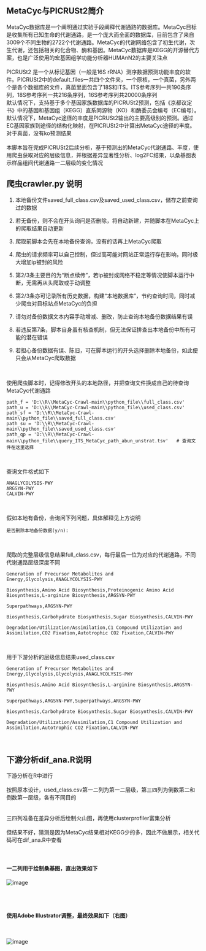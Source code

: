 ## MetaCyc与PICRUSt2简介
MetaCyc数据库是一个阐明通过实验手段阐释代谢通路的数据库。MetaCyc目标是收集所有已知生命的代谢通路，是一个庞大而全面的数据库，目前包含了来自3009个不同生物的2722个代谢通路。MetaCyc的代谢网络包含了初生代谢，次生代谢，还包括相关的化合物、酶和基因。MetaCyc数据库是KEGG的开源替代方案，也是广泛使用的宏基因组学功能分析器HUMAnN2的主要关注点
<br><br>
PICRUSt2 是一个从标记基因（一般是16S rRNA）测序数据预测功能丰度的软件。PICRUSt2中的default_files一共四个文件夹，一个原核，一个真菌，另外两个是各个数据库的文件，真菌里面包含了18S和ITS。ITS参考序列一共190条序列，18S参考序列一共216条序列，16S参考序列共20000条序列
<br>
默认情况下，支持基于多个基因家族数据库的PICRUSt2预测，包括《京都议定书》中的基因和基因组（KEGG）直系同源物（KO）和酶委员会编号（EC编号）。默认情况下，MetaCyc途径的丰度是PICRUSt2输出的主要高级别的预测。通过EC基因家族到途径的结构化映射，在PICRUSt2中计算出MetaCyc途径的丰度。对于真菌，没有ko预测结果
<br><br>
本脚本旨在完成PICRUSt2后续分析，基于预测出的MetaCyc代谢通路、丰度，使用爬虫获取对应的层级信息，并根据差异显著性分析、log2FC结果，以桑基图表示样品组间代谢通路一二层级的变化情况

## 爬虫crawler.py 说明

1.  本地备份文件saved_full_class.csv及saved_used_class.csv，储存之前查询过的数据

2.  若无备份，则不会在开头询问是否删除，将自动新建，并随脚本在MetaCyc上的爬取结果自动更新

3.  爬取前脚本会先在本地备份查询，没有的话再上MetaCyc爬取

4.  爬虫的请求频率可以自己控制，但过高可能对网站正常运行存在影响，同时极大增加ip被封的风险

5.  第2/3条主要目的为“断点续传”，若ip被封或网络不稳定等情况使脚本运行中断，无需再从头爬取或手动调整

6.  第2/3条亦可记录所有历史数据，构建“本地数据库”，节约查询时间，同时减少爬虫对目标站点MetaCyc的负担

7.  请勿对备份数据文本内容手动增减、删改，防止查询本地备份数据结果有误

8.  若违反第7条，脚本自身虽有核查机制，但无法保证排查出本地备份中所有可能的潜在错误

9.  若担心备份数据有误、陈旧，可在脚本运行的开头选择删除本地备份，如此便只会从MetaCyc爬取数据

<br>

使用爬虫脚本时，记得修改开头的本地路径，并把查询文件换成自己的待查询MetaCyc代谢通路
```
path_f = 'D:\\R\\MetaCyc-Crawl-main\\python_file\\full_class.csv'
path_u = 'D:\\R\\MetaCyc-Crawl-main\\python_file\\used_class.csv'
path_sf = 'D:\\R\\MetaCyc-Crawl-main\\python_file\\saved_full_class.csv'
path_su = 'D:\\R\\MetaCyc-Crawl-main\\python_file\\saved_used_class.csv'
path_qp = 'D:\\R\\MetaCyc-Crawl-main\\python_file\\query_ITS_MetaCyc_path_abun_unstrat.tsv'   # 查询文件在这里选择
```

<br>

查询文件格式如下
```
ANAGLYCOLYSIS-PWY
ARGSYN-PWY
CALVIN-PWY
```

<br>

假如本地有备份，会询问下列问题，具体解释见上方说明
```
是否删除本地备份数据(y/n):
```

<br>

爬取的完整层级信息结果full_class.csv，每行最后一位为对应的代谢通路，不同代谢通路层级深度不同
```
Generation of Precursor Metabolites and Energy,Glycolysis,ANAGLYCOLYSIS-PWY

Biosynthesis,Amino Acid Biosynthesis,Proteinogenic Amino Acid Biosynthesis,L-arginine Biosynthesis,ARGSYN-PWY

Superpathways,ARGSYN-PWY

Biosynthesis,Carbohydrate Biosynthesis,Sugar Biosynthesis,CALVIN-PWY

Degradation/Utilization/Assimilation,C1 Compound Utilization and Assimilation,CO2 Fixation,Autotrophic CO2 Fixation,CALVIN-PWY
```

<br>

用于下游分析的层级信息结果used_class.csv
```
Generation of Precursor Metabolites and Energy,Glycolysis,Glycolysis,ANAGLYCOLYSIS-PWY

Biosynthesis,Amino Acid Biosynthesis,L-arginine Biosynthesis,ARGSYN-PWY

Superpathways,ARGSYN-PWY,Superpathways,ARGSYN-PWY

Biosynthesis,Carbohydrate Biosynthesis,Sugar Biosynthesis,CALVIN-PWY

Degradation/Utilization/Assimilation,C1 Compound Utilization and Assimilation,Autotrophic CO2 Fixation,CALVIN-PWY
```

<br>

## 下游分析dif_ana.R说明

下游分析在R中进行
<br><br>
按照原本设计，used_class.csv第一二列为第一二层级，第三四列为倒数第二和倒数第一层级，各有不同目的
<br><br><br>
三四列准备在差异分析后绘制火山图，再使用clusterprofiler富集分析
<br><br>
但结果不好，猜测是因为MetaCyc结果相对KEGG少的多，因此不做展示，相关代码可在dif_ana.R中查看
<br><br><br>

#### 一二列用于绘制桑基图，直出效果如下

![image](https://github.com/knight-qs/MetaCyc-Crawl/blob/main/fig/raw_fig.jpg)

<br><br>

#### 使用Adobe Illustrator调整，最终效果如下（右图）

<br>

![image](https://github.com/knight-qs/MetaCyc-Crawl/blob/main/fig/sankey_T.jpg)


